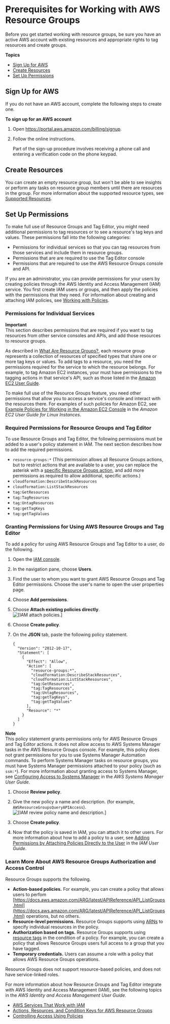 # Prerequisites for Working with AWS Resource Groups<a name="gettingstarted-prereqs"></a>

Before you get started working with resource groups, be sure you have an active AWS account with existing resources and appropriate rights to tag resources and create groups\.

**Topics**
+ [Sign Up for AWS](#w4aab5c23c13b7)
+ [Create Resources](#w4aab5c23c13b9)
+ [Set Up Permissions](#rg-permissions)

## Sign Up for AWS<a name="w4aab5c23c13b7"></a>

If you do not have an AWS account, complete the following steps to create one\.

**To sign up for an AWS account**

1. Open [https://portal\.aws\.amazon\.com/billing/signup](https://portal.aws.amazon.com/billing/signup)\.

1. Follow the online instructions\.

   Part of the sign\-up procedure involves receiving a phone call and entering a verification code on the phone keypad\.

## Create Resources<a name="w4aab5c23c13b9"></a>

You can create an empty resource group, but won't be able to see insights or perform any tasks on resource group members until there are resources in the group\. For more information about the supported resource types, see [Supported Resources](supported-resources.md)\.

## Set Up Permissions<a name="rg-permissions"></a>

To make full use of Resource Groups and Tag Editor, you might need additional permissions to tag resources or to see a resource's tag keys and values\. These permissions fall into the following categories: 
+ Permissions for individual services so that you can tag resources from those services and include them in resource groups\.
+ Permissions that are are required to use the Tag Editor console
+ Permissions that are required to use the AWS Resource Groups console and API\. 

If you are an administrator, you can provide permissions for your users by creating policies through the AWS Identity and Access Management \(IAM\) service\. You first create IAM users or groups, and then apply the policies with the permissions that they need\. For information about creating and attaching IAM policies, see [Working with Policies](https://docs.aws.amazon.com/IAM/latest/UserGuide/ManagingPolicies.html)\.

### Permissions for Individual Services<a name="rg-perms-individual-services"></a>

**Important**  
This section describes permissions that are required if you want to tag resources from other service consoles and APIs, and add those resources to resource groups\.

As described in [What Are Resource Groups?](welcome.md#resource-groups-intro), each resource group represents a collection of resources of specified types that share one or more tag keys or values\. To add tags to a resource, you need the permissions required for the service to which the resource belongs\. For example, to tag Amazon EC2 instances, your must have permissions to the tagging actions in that service's API, such as those listed in the [Amazon EC2 User Guide](https://docs.aws.amazon.com/AWSEC2/latest/UserGuide/Using_Tags.html#Using_Tags_CLI)\.

To make full use of the Resource Groups feature, you need other permissions that allow you to access a service's console and interact with the resources there\. For examples of such policies for Amazon EC2, see [Example Policies for Working in the Amazon EC2 Console](https://docs.aws.amazon.com/AWSEC2/latest/UserGuide/iam-policies-ec2-console.html) in the *Amazon EC2 User Guide for Linux Instances*\.

### Required Permissions for Resource Groups and Tag Editor<a name="rg-permissions-te"></a>

To use Resource Groups and Tag Editor, the following permissions must be added to a user's policy statement in IAM\. The next section describes how to add the required permissions\.
+ `resource-groups:*` \(This permission allows all Resource Groups actions, but to restrict actions that are available to a user, you can replace the asterisk with a [specific Resource Groups action](https://docs.aws.amazon.com/IAM/latest/UserGuide/list_awsresourcegroups.html), and add more permissions as required to allow additional, specific actions\.\)
+ `cloudformation:DescribeStackResources`
+ `cloudformation:ListStackResources`
+ `tag:GetResources`
+ `tag:TagResources`
+ `tag:UntagResources`
+ `tag:getTagKeys`
+ `tag:getTagValues`

### Granting Permissions for Using AWS Resource Groups and Tag Editor<a name="rg-permissions-howto"></a>

To add a policy for using AWS Resource Groups and Tag Editor to a user, do the following\.

1. Open the [IAM console](https://console.aws.amazon.com/iam/home?#home)\.

1. In the navigation pane, choose **Users**\.

1. Find the user to whom you want to grant AWS Resource Groups and Tag Editor permissions\. Choose the user's name to open the user properties page\.

1. Choose **Add permissions**\.

1. Choose **Attach existing policies directly**\.  
![\[IAM attach policies.\]](http://docs.aws.amazon.com/ARG/latest/userguide/images/rg-iam-addperms.png)

1. Choose **Create policy**\.

1. On the **JSON** tab, paste the following policy statement\.

   ```
   {
     "Version": "2012-10-17",
     "Statement": [
       {
         "Effect": "Allow",
         "Action": [
           "resource-groups:*",
           "cloudformation:DescribeStackResources",
           "cloudformation:ListStackResources",
           "tag:GetResources",
           "tag:TagResources",
           "tag:UntagResources",
           "tag:getTagKeys",
           "tag:getTagValues"
         ],
         "Resource": "*"
       }
     ]
   }
   ```
**Note**  
This policy statement grants permissions only for AWS Resource Groups and Tag Editor actions\. It does not allow access to AWS Systems Manager tasks in the AWS Resource Groups console\. For example, this policy does not grant permissions for you to use Systems Manager Automation commands\. To perform Systems Manager tasks on resource groups, you must have Systems Manager permissions attached to your policy \(such as `ssm:*`\)\. For more information about granting access to Systems Manager, see [Configuring Access to Systems Manager](https://docs.aws.amazon.com/systems-manager/latest/userguide/systems-manager-access.html) in the *AWS Systems Manager User Guide*\.

1. Choose **Review policy**\.

1. Give the new policy a name and description\. \(for example, `AWSResourceGroupsQueryAPIAccess`\)\.  
![\[IAM review policy name and description.\]](http://docs.aws.amazon.com/ARG/latest/userguide/images/rg-iam-policyname.png)

1. Choose **Create policy**\.

1. Now that the policy is saved in IAM, you can attach it to other users\. For more information about how to add a policy to a user, see [Adding Permissions by Attaching Policies Directly to the User](http://docs.aws.amazon.com/IAM/latest/UserGuide/id_users_change-permissions.html#by-direct-attach-policy) in the *IAM User Guide*\.

### Learn More About AWS Resource Groups Authorization and Access Control<a name="rg-perms-iam"></a>

Resource Groups supports the following\.
+ **Action\-based policies\.** For example, you can create a policy that allows users to perfom [https://docs.aws.amazon.com/ARG/latest/APIReference/API_ListGroups.html](https://docs.aws.amazon.com/ARG/latest/APIReference/API_ListGroups.html) operations, but no others\.
+ **Resource\-level permissions\.** Resource Groups supports using [ARNs](http://docs.aws.amazon.com/general/latest/gr/aws-arns-and-namespaces.html) to specify individual resources in the policy\.
+ **Authorization based on tags\.** Resource Groups supports using [resource tags](tag-editor.md) in the condition of a policy\. For example, you can create a policy that allows Resource Groups users full access to a group that you have tagged\.
+ **Temporary credentials\.** Users can assume a role with a policy that allows AWS Resource Groups operations\.

Resource Groups does not support resource\-based policies, and does not have service\-linked roles\.

For more information about how Resource Groups and Tag Editor integrate with AWS Identity and Access Management \(IAM\), see the following topics in the *AWS Identity and Access Management User Guide*\.
+ [AWS Services That Work with IAM](https://docs.aws.amazon.com/IAM/latest/UserGuide/reference_aws-services-that-work-with-iam.html#management_svcs)
+ [Actions, Resources, and Condition Keys for AWS Resource Groups](https://docs.aws.amazon.com/IAM/latest/UserGuide/list_awsresourcegroups.html)
+ [Controlling Access Using Policies](https://docs.aws.amazon.com/IAM/latest/UserGuide/access_controlling.html)